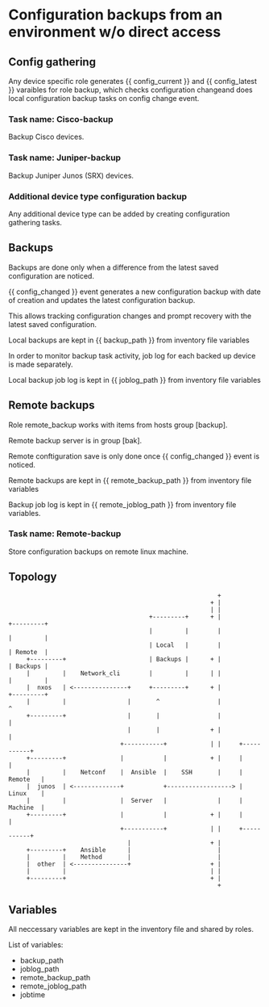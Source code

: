 # Configuration backups from an environment w/o direct access

## Config gathering

Any device specific role generates {{ config_current }} and {{ config_latest }} varaibles for role backup, which checks configuration changeand does local configuration backup tasks on config change event.

### Task name: Cisco-backup

Backup Cisco devices.

### Task name: Juniper-backup

Backup Juniper Junos (SRX) devices.

### Additional device type configuration backup

Any additional device type can be added by creating configuration gathering tasks.

## Backups

Backups are done only when a difference from the latest saved configuration are noticed.

{{ config_changed }} event generates a new configuration backup with date of creation and updates the latest configuration backup.

This allows tracking configuration changes and prompt recovery with the latest saved configuration.

Local backups are kept in {{ backup_path }} from inventory file variables

In order to monitor backup task activity, job log for each backed up device is made separately.

Local backup job log is kept in {{ joblog_path }} from inventory file variables

## Remote backups

Role remote_backup works with items from hosts group [backup].

Remote backup server is in group [bak].

Remote conftiguration save is only done once {{ config_changed }} event is noticed.

Remote backups are kept in {{ remote_backup_path }} from inventory file variables

Backup job log is kept in {{ remote_joblog_path }} from inventory file variables.

### Task name: Remote-backup

Store configuration backups on remote linux machine.

## Topology
                                                              +
                                                            + |
                                                            | |
                                           +---------+      + |             +---------+
                                           |         |        |             |         |
                                           | Local   |        |             | Remote  |
         +---------+                       | Backups |      + |             | Backups |
         |         |    Network_cli        |         |      | |             |         |
         |  nxos   | <---------------+     +---------+      + |             +---------+
         |         |                 |       ^                |               ^
         +---------+                 |       |                |               |
                                     |       |              + |               |
                                   +-----------+            | |     +-----------+
         +---------+               |           |            + |     |           |
         |         |    Netconf    |  Ansible  |    SSH       |     |  Remote   |
         |  junos  | <-------------+           +------------------> |  Linux    |
         |         |               |  Server   |              |     |  Machine  |
         +---------+               |           |            + |     |           |
                                   +-----------+            | |     +-----------+
                                     |                      + |
         +---------+    Ansible      |                        |
         |         |    Method       |                        |
         |  other  | <---------------+                      + |
         |         |                                        | |
         +---------+                                        + |
                                                              +

## Variables

All neccessary variables are kept in the inventory file and shared by roles.

List of variables:
* backup_path
* joblog_path
* remote_backup_path
* remote_joblog_path
* jobtime
